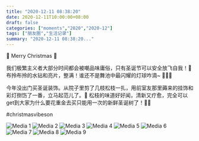 ```yaml
---
title: "2020-12-11 08:38:20"
date: 2020-12-11T10:00:00+08:00
draft: false
categories: ["moments","2020","2020-12"]
tags: ["朋友圈","生活记录"]
summary: "2020-12-11 08:38:20..."
---
```


🎄 Merry Christmas 🎄

我们极繁主义者大部分时间都会被嘲品味庸俗，只有圣诞节可以安全放飞自我！🥳 布拎布拎的水钻和亮片，整满！谁还不是舞池中最闪耀的灯球咋滴~ 🌟🌟🌟

今年没出门买圣诞装饰。从院子里剪了几枝松枝一扎，用前室友那里薅来的挂饰和彩灯捯饬了一番，立马起范儿了。🎉 松枝的味道好好闻，清新又疗愈，完全可以get到大家为什么要花重金去买只能用一次的新鲜圣诞树了！🎄🎄

#christmasvibeson

![Media 1](/Moments/photos/2020-12-11/202012110838200.jpg)
![Media 2](/Moments/photos/2020-12-11/202012110838201.jpg)
![Media 3](/Moments/photos/2020-12-11/202012110838202.jpg)
![Media 4](/Moments/photos/2020-12-11/202012110838203.jpg)
![Media 5](/Moments/photos/2020-12-11/202012110838204.jpg)
![Media 6](/Moments/photos/2020-12-11/202012110838205.jpg)
![Media 7](/Moments/photos/2020-12-11/202012110838206.jpg)
![Media 8](/Moments/photos/2020-12-11/202012110838207.jpg)
![Media 9](/Moments/photos/2020-12-11/202012110838208.jpg)


